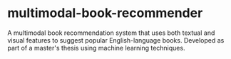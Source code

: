 # multimodal-book-recommender
A multimodal book recommendation system that uses both textual and visual features to suggest popular English-language books. Developed as part of a master's thesis using machine learning techniques.
